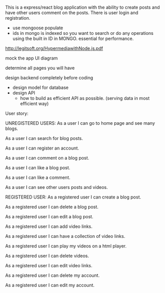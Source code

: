 This is a express/react blog application with the ability to create posts and have other users comment on the posts.  There is user login and registration.

- use mongoose populate
- ids in mongo is indexed so you want to search or do any operations using the built in ID in MONGO.  essential for performance.

http://legitsoft.org/HypermediawithNode.js.pdf

mock the app UI diagram

determine all pages you will have

design backend completely before coding
  - design model for database
  - design API
    - how to build as efficient API as possible.  (serving data in most efficient way)




User story:

UNREGISTERED USERS:
As a user I can go to home page and see many blogs.

As a user I can search for blog posts.

As a user I can register an account.

As a user I can comment on a blog post.

As a user I can like a blog post.

As a user I can like a comment.

As a user I can see other users posts and videos.

REGISTERED USER:
As a registered user I can create a blog post.

As a registered user I can delete a blog post.

As a registered user I can edit a blog post.

As a registered user I can add video links.

As a registered user I can have a collection of video links.

As a registered user I can play my videos on a html player.

As a registered user I can delete videos.

As a registered user I can edit video links.

As a registered user I can delete my account.

As a registered user I can edit my account.


